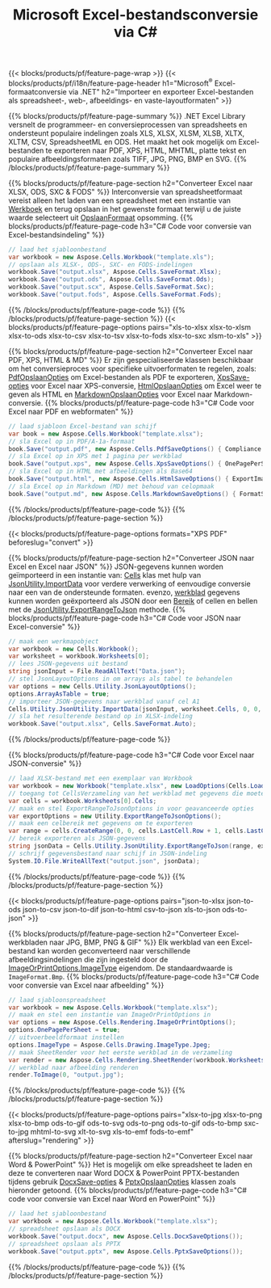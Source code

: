 ﻿---
title: Microsoft Excel-bestandsconversie via C# 
url: /nl/net/conversion/
description: Converteer Excel XLS, XLSX, ODS, CSV naar PDF, XPS, HTML, JPEG, HTML en vele andere populaire formaten met slechts enkele regels C# code.
---
{{< blocks/products/pf/feature-page-wrap >}}
{{< blocks/products/pf/i18n/feature-page-header h1="Microsoft<sup>&reg;</sup> Excel-formaatconversie via .NET" h2="Importeer en exporteer Excel-bestanden als spreadsheet-, web-, afbeeldings- en vaste-layoutformaten" >}}

{{% blocks/products/pf/feature-page-summary %}}
.NET Excel Library versnelt de programmeer- en conversieprocessen van spreadsheets en ondersteunt populaire indelingen zoals XLS, XLSX, XLSM, XLSB, XLTX, XLTM, CSV, SpreadsheetML en ODS. Het maakt het ook mogelijk om Excel-bestanden te exporteren naar PDF, XPS, HTML, MHTML, platte tekst en populaire afbeeldingsformaten zoals TIFF, JPG, PNG, BMP en SVG.
{{% /blocks/products/pf/feature-page-summary %}}

{{% blocks/products/pf/feature-page-section h2="Converteer Excel naar XLSX, ODS, SXC & FODS" %}}
Interconversie van spreadsheetformaat vereist alleen het laden van een spreadsheet met een instantie van [Werkboek](https://reference.aspose.com/cells/net/aspose.cells/workbook) en terug opslaan in het gewenste formaat terwijl u de juiste waarde selecteert uit [OpslaanFormaat](https://reference.aspose.com/cells/net/aspose.cells/saveformat) opsomming.
{{% blocks/products/pf/feature-page-code h3="C# Code voor conversie van Excel-bestandsindeling" %}}

```cs
// laad het sjabloonbestand
var workbook = new Aspose.Cells.Workbook("template.xls");
// opslaan als XLSX-, ODS-, SXC- en FODS-indelingen
workbook.Save("output.xlsx", Aspose.Cells.SaveFormat.Xlsx);
workbook.Save("output.ods", Aspose.Cells.SaveFormat.Ods);
workbook.Save("output.scx", Aspose.Cells.SaveFormat.Sxc);
workbook.Save("output.fods", Aspose.Cells.SaveFormat.Fods);

```
{{% /blocks/products/pf/feature-page-code %}}
{{% /blocks/products/pf/feature-page-section %}}
{{< blocks/products/pf/feature-page-options pairs="xls-to-xlsx xlsx-to-xlsm xlsx-to-ods xlsx-to-csv xlsx-to-tsv xlsx-to-fods xlsx-to-sxc xlsm-to-xls" >}}


{{% blocks/products/pf/feature-page-section h2="Converteer Excel naar PDF, XPS, HTML & MD" %}}
Er zijn gespecialiseerde klassen beschikbaar om het conversieproces voor specifieke uitvoerformaten te regelen, zoals: [PdfOpslaanOpties](https://reference.aspose.com/cells/net/aspose.cells/pdfsaveoptions) om Excel-bestanden als PDF te exporteren, [XpsSave-opties](https://reference.aspose.com/cells/net/aspose.cells/xpssaveoptions) voor Excel naar XPS-conversie, [HtmlOpslaanOpties](https://reference.aspose.com/cells/net/aspose.cells/htmlsaveoptions) om Excel weer te geven als HTML en [MarkdownOpslaanOpties](https://reference.aspose.com/cells/net/aspose.cells/markdownsaveoptions) voor Excel naar Markdown-conversie. 
{{% blocks/products/pf/feature-page-code h3="C# Code voor Excel naar PDF en webformaten" %}}

```cs
// laad sjabloon Excel-bestand van schijf
var book = new Aspose.Cells.Workbook("template.xlsx");
// sla Excel op in PDF/A-1a-formaat
book.Save("output.pdf", new Aspose.Cells.PdfSaveOptions() { Compliance = PdfComplianceVersion.PdfA1a });
// sla Excel op in XPS met 1 pagina per werkblad
book.Save("output.xps", new Aspose.Cells.XpsSaveOptions() { OnePagePerSheet = true });
// sla Excel op in HTML met afbeeldingen als Base64
book.Save("output.html", new Aspose.Cells.HtmlSaveOptions() { ExportImagesAsBase64 = true });
// sla Excel op in Markdown (MD) met behoud van celopmaak
book.Save("output.md", new Aspose.Cells.MarkdownSaveOptions() { FormatStrategy = Cells.CellValueFormatStrategy.CellStyle });

```
{{% /blocks/products/pf/feature-page-code %}}
{{% /blocks/products/pf/feature-page-section %}}

{{< blocks/products/pf/feature-page-options formats="XPS PDF" beforeslug="convert" >}}

{{% blocks/products/pf/feature-page-section h2="Converteer JSON naar Excel en Excel naar JSON" %}}
JSON-gegevens kunnen worden geïmporteerd in een instantie van: [Cells](https://reference.aspose.com/cells/net/aspose.cells/cells) klas met hulp van [JsonUtility.ImportData](https://reference.aspose.com/cells/net/aspose.cells.utility/jsonutility/methods/importdata) voor verdere verwerking of eenvoudige conversie naar een van de ondersteunde formaten. evenzo, [werkblad](https://reference.aspose.com/cells/net/aspose.cells/worksheet) gegevens kunnen worden geëxporteerd als JSON door een [Bereik](https://reference.aspose.com/cells/net/aspose.cells/range) of cellen en bellen met de [JsonUtility.ExportRangeToJson](https://reference.aspose.com/cells/net/aspose.cells.utility/jsonutility/methods/exportrangetojson) methode.
{{% blocks/products/pf/feature-page-code h3="C# Code voor JSON naar Excel-conversie" %}}
```cs
// maak een werkmapobject
var workbook = new Cells.Workbook();
var worksheet = workbook.Worksheets[0];
// lees JSON-gegevens uit bestand
string jsonInput = File.ReadAllText("Data.json");
// stel JsonLayoutOptions in om arrays als tabel te behandelen
var options = new Cells.Utility.JsonLayoutOptions();
options.ArrayAsTable = true;
// importeer JSON-gegevens naar werkblad vanaf cel A1
Cells.Utility.JsonUtility.ImportData(jsonInput, worksheet.Cells, 0, 0, options);
// sla het resulterende bestand op in XLSX-indeling
workbook.Save("output.xlsx", Cells.SaveFormat.Auto); 

```
{{% /blocks/products/pf/feature-page-code %}}

{{% blocks/products/pf/feature-page-code h3="C# Code voor Excel naar JSON-conversie" %}}
```cs
// laad XLSX-bestand met een exemplaar van Workbook
var workbook = new Workbook("template.xlsx", new LoadOptions(Cells.LoadFormat.Auto));
// toegang tot CellsVerzameling van het werkblad met gegevens die moeten worden geconverteerd
var cells = workbook.Worksheets[0].Cells;
// maak en stel ExportRangeToJsonOptions in voor geavanceerde opties
var exportOptions = new Utility.ExportRangeToJsonOptions();
// maak een celbereik met gegevens om te exporteren
var range = cells.CreateRange(0, 0, cells.LastCell.Row + 1, cells.LastCell.Column + 1);
// bereik exporteren als JSON-gegevens
string jsonData = Cells.Utility.JsonUtility.ExportRangeToJson(range, exportOptions);
// schrijf gegevensbestand naar schijf in JSON-indeling
System.IO.File.WriteAllText("output.json", jsonData); 

```
{{% /blocks/products/pf/feature-page-code %}}
{{% /blocks/products/pf/feature-page-section %}}

{{< blocks/products/pf/feature-page-options pairs="json-to-xlsx json-to-ods json-to-csv json-to-dif json-to-html csv-to-json xls-to-json ods-to-json" >}}

{{% blocks/products/pf/feature-page-section h2="Converteer Excel-werkbladen naar JPG, BMP, PNG & GIF" %}}
Elk werkblad van een Excel-bestand kan worden geconverteerd naar verschillende afbeeldingsindelingen die zijn ingesteld door de [ImageOrPrintOptions.ImageType](https://reference.aspose.com/cells/net/aspose.cells.rendering/imageorprintoptions/properties/imagetype) eigendom. De standaardwaarde is `ImageFormat.Bmp`.
{{% blocks/products/pf/feature-page-code h3="C# Code voor conversie van Excel naar afbeelding" %}}
```cs
// laad sjabloonspreadsheet
var workbook = new Aspose.Cells.Workbook("template.xlsx");
// maak en stel een instantie van ImageOrPrintOptions in
var options = new Aspose.Cells.Rendering.ImageOrPrintOptions();
options.OnePagePerSheet = true;
// uitvoerbeeldformaat instellen
options.ImageType = Aspose.Cells.Drawing.ImageType.Jpeg;
// maak SheetRender voor het eerste werkblad in de verzameling
var render = new Aspose.Cells.Rendering.SheetRender(workbook.Worksheets[0], options);
// werkblad naar afbeelding renderen
render.ToImage(0, "output.jpg");

```
{{% /blocks/products/pf/feature-page-code %}}
{{% /blocks/products/pf/feature-page-section %}}

{{< blocks/products/pf/feature-page-options pairs="xlsx-to-jpg xlsx-to-png xlsx-to-bmp ods-to-gif ods-to-svg ods-to-png ods-to-gif ods-to-bmp sxc-to-jpg mhtml-to-svg xlt-to-svg xls-to-emf fods-to-emf" afterslug="rendering" >}}

{{% blocks/products/pf/feature-page-section h2="Converteer Excel naar Word & PowerPoint" %}}
Het is mogelijk om elke spreadsheet te laden en deze te converteren naar Word DOCX & PowerPoint PPTX-bestanden tijdens gebruik [DocxSave-opties](https://reference.aspose.com/cells/net/aspose.cells/docxsaveoptions) & [PptxOpslaanOpties](https://reference.aspose.com/cells/net/aspose.cells/pptxsaveoptions) klassen zoals hieronder getoond.
{{% blocks/products/pf/feature-page-code h3="C# code voor conversie van Excel naar Word en PowerPoint" %}}
```cs
// laad het sjabloonbestand
var workbook = new Aspose.Cells.Workbook("template.xlsx");
// spreadsheet opslaan als DOCX
workbook.Save("output.docx", new Aspose.Cells.DocxSaveOptions());
// spreadsheet opslaan als PPTX
workbook.Save("output.pptx", new Aspose.Cells.PptxSaveOptions());

```
{{% /blocks/products/pf/feature-page-code %}}
{{% /blocks/products/pf/feature-page-section %}}